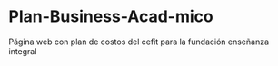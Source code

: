 # Plan-Business-Acad-mico
Página web con plan de costos del cefit para la fundación enseñanza integral
